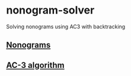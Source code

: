 # nonogram-solver
Solving nonograms using AC3 with backtracking

## [Nonograms](https://www.puzzle-nonograms.com/)

## [AC-3 algorithm](https://en.wikipedia.org/wiki/AC-3_algorithm)

